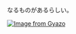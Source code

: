 
なるものがあるらしい。

[![Image from 
Gyazo](https://i.gyazo.com/be1f2689f84fd7591e69b7f72a406666.jpg)](https://gyazo.com/be1f2689f84fd7591e69b7f72a406666)

